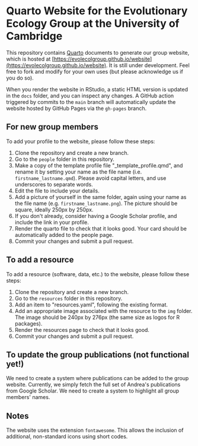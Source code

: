 # Quarto Website for the Evolutionary Ecology Group at the University of Cambridge

This repository contains [Quarto](https://quarto.org) documents to generate our group website, which
is hosted at [https://evolecolgroup.github.io/website](https://evolecolgroup.github.io/website). It is still
under development. Feel free to fork and modify for your own uses (but please acknowledge us if you do so).

When you render the website in RStudio, a static HTML version is updated in the `docs` folder, and you can
inspect any changes. A GitHub action triggered by commits to the `main` branch will automatically update the
website hosted by GitHub Pages via the `gh-pages` branch.

## For new group members
To add your profile to the website, please follow these steps:
1) Clone the repository and create a new branch.
2) Go to the `people` folder in this repository.
3) Make a copy of the template profile file "_template_profile.qmd", and 
rename it by setting your name as the file name (i.e. `firstname_lastname.qmd`). Please avoid
capital letters, and use underscores to separate words.
4) Edit the file to include your details.
5) Add a picture of yourself in the same folder, again using your name as the file name (e.g. `firstname_lastname.png`). The picture should be square, ideally 250px by 250px.
6) If you don't already, consider having a Google Scholar profile, and include the link in your profile.
7) Render the quarto file to check that it looks good. Your card should be automatically added to the people page.
8) Commit your changes and submit a pull request.


## To add a resource
To add a resource (software, data, etc.) to the website, please follow these steps:
1) Clone the repository and create a new branch.
2) Go to the `resources` folder in this repository.
3) Add an item to "resources.yaml", following the existing format.
4) Add an appropriate image associated with the resource to the `img` folder. The image should be 240px by 276px (the same size as logos for R packages).
5) Render the resources page to check that it looks good.
6) Commit your changes and submit a pull request.


## To update the group publications (not functional yet!)
We need to create a system where publications can be added to the group website.
Currently, we simply fetch the full set of Andrea's publications from Google Scholar.
We need to create a system to highlight all group members' names.

## Notes
The website uses the extension `fontawesome`. This allows the inclusion of
additional, non-standard icons using short codes.
